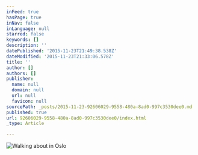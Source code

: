 ```yaml
---
inFeed: true
hasPage: true
inNav: false
inLanguage: null
starred: false
keywords: []
description: ''
datePublished: '2015-11-23T21:49:38.538Z'
dateModified: '2015-11-23T21:33:06.578Z'
title: ''
author: []
authors: []
publisher:
  name: null
  domain: null
  url: null
  favicon: null
sourcePath: _posts/2015-11-23-92606029-9558-480a-8ad0-997c3530dee0.md
published: true
url: 92606029-9558-480a-8ad0-997c3530dee0/index.html
_type: Article

---
```

![Walking about in Oslo](https://the-grid-user-content.s3-us-west-2.amazonaws.com/2e755a97-b258-4c8b-a417-0c61f826d562.jpg)